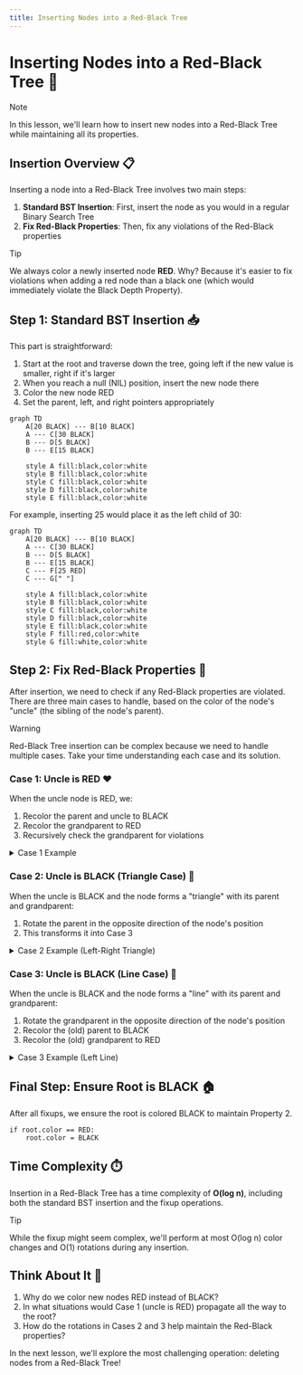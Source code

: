```yaml
---
title: Inserting Nodes into a Red-Black Tree
---
```


# Inserting Nodes into a Red-Black Tree 🌱

> [!NOTE]
> In this lesson, we'll learn how to insert new nodes into a Red-Black Tree while maintaining all its properties.

## Insertion Overview 📋

Inserting a node into a Red-Black Tree involves two main steps:

1. **Standard BST Insertion**: First, insert the node as you would in a regular Binary Search Tree
2. **Fix Red-Black Properties**: Then, fix any violations of the Red-Black properties

> [!TIP]
> We always color a newly inserted node **RED**. Why? Because it's easier to fix violations when adding a red node than a black one (which would immediately violate the Black Depth Property).

## Step 1: Standard BST Insertion 📥

This part is straightforward:

1. Start at the root and traverse down the tree, going left if the new value is smaller, right if it's larger
2. When you reach a null (NIL) position, insert the new node there
3. Color the new node RED
4. Set the parent, left, and right pointers appropriately

```mermaid
graph TD
    A[20 BLACK] --- B[10 BLACK]
    A --- C[30 BLACK]
    B --- D[5 BLACK]
    B --- E[15 BLACK]
    
    style A fill:black,color:white
    style B fill:black,color:white
    style C fill:black,color:white
    style D fill:black,color:white
    style E fill:black,color:white
```

For example, inserting 25 would place it as the left child of 30:

```mermaid
graph TD
    A[20 BLACK] --- B[10 BLACK]
    A --- C[30 BLACK]
    B --- D[5 BLACK]
    B --- E[15 BLACK]
    C --- F[25 RED]
    C --- G[" "]
    
    style A fill:black,color:white
    style B fill:black,color:white
    style C fill:black,color:white
    style D fill:black,color:white
    style E fill:black,color:white
    style F fill:red,color:white
    style G fill:white,color:white
```

## Step 2: Fix Red-Black Properties 🔧

After insertion, we need to check if any Red-Black properties are violated. There are three main cases to handle, based on the color of the node's "uncle" (the sibling of the node's parent).

> [!WARNING]
> Red-Black Tree insertion can be complex because we need to handle multiple cases. Take your time understanding each case and its solution.

### Case 1: Uncle is RED ❤️

When the uncle node is RED, we:
1. Recolor the parent and uncle to BLACK
2. Recolor the grandparent to RED
3. Recursively check the grandparent for violations

<details>
<summary>Case 1 Example</summary>

```mermaid
graph TD
    A[20 BLACK] --- B[10 RED]
    A --- C[30 RED]
    B --- D[5 BLACK]
    B --- E[15 BLACK]
    C --- F[25 RED]
    
    style A fill:black,color:white
    style B fill:red,color:white
    style C fill:red,color:white
    style D fill:black,color:white
    style E fill:black,color:white
    style F fill:red,color:white
```

Here, after inserting 25 (RED), its parent (30) is RED, violating the Red Property. The uncle (10) is also RED.

After applying Case 1:

```mermaid
graph TD
    A[20 RED] --- B[10 BLACK]
    A --- C[30 BLACK]
    B --- D[5 BLACK]
    B --- E[15 BLACK]
    C --- F[25 RED]
    
    style A fill:red,color:white
    style B fill:black,color:white
    style C fill:black,color:white
    style D fill:black,color:white
    style E fill:black,color:white
    style F fill:red,color:white
```

Now we need to check if the grandparent (20) causes any violations.
</details>

### Case 2: Uncle is BLACK (Triangle Case) 📐

When the uncle is BLACK and the node forms a "triangle" with its parent and grandparent:
1. Rotate the parent in the opposite direction of the node's position
2. This transforms it into Case 3

<details>
<summary>Case 2 Example (Left-Right Triangle)</summary>

```mermaid
graph TD
    A[20 BLACK] --- B[10 RED]
    A --- C[30 BLACK]
    B --- D[" "]
    B --- E[15 RED]
    
    style A fill:black,color:white
    style B fill:red,color:white
    style C fill:black,color:white
    style D fill:white,color:white
    style E fill:red,color:white
```

Here, 15 forms a "triangle" with its parent (10) and grandparent (20).

After left rotation on parent (10):

```mermaid
graph TD
    A[20 BLACK] --- E[15 RED]
    A --- C[30 BLACK]
    E --- B[10 RED]
    
    style A fill:black,color:white
    style B fill:red,color:white
    style C fill:black,color:white
    style E fill:red,color:white
```

Now we've transformed it into Case 3.
</details>

### Case 3: Uncle is BLACK (Line Case) 📏

When the uncle is BLACK and the node forms a "line" with its parent and grandparent:
1. Rotate the grandparent in the opposite direction of the node's position
2. Recolor the (old) parent to BLACK
3. Recolor the (old) grandparent to RED

<details>
<summary>Case 3 Example (Left Line)</summary>

Starting from Case 2's result:

```mermaid
graph TD
    A[20 BLACK] --- E[15 RED]
    A --- C[30 BLACK]
    E --- B[10 RED]
    
    style A fill:black,color:white
    style B fill:red,color:white
    style C fill:black,color:white
    style E fill:red,color:white
```

After right rotation on grandparent (20) and recoloring:

```mermaid
graph TD
    E[15 BLACK] --- B[10 RED]
    E --- A[20 RED]
    A --- F[" "]
    A --- C[30 BLACK]
    
    style A fill:red,color:white
    style B fill:red,color:white
    style C fill:black,color:white
    style E fill:black,color:white
    style F fill:white,color:white
```

Now the Red-Black properties are restored.
</details>

## Final Step: Ensure Root is BLACK 🏠

After all fixups, we ensure the root is colored BLACK to maintain Property 2.

```
if root.color == RED:
    root.color = BLACK
```

## Time Complexity ⏱️

Insertion in a Red-Black Tree has a time complexity of **O(log n)**, including both the standard BST insertion and the fixup operations.

> [!TIP]
> While the fixup might seem complex, we'll perform at most O(log n) color changes and O(1) rotations during any insertion.

## Think About It 🤔

1. Why do we color new nodes RED instead of BLACK?
2. In what situations would Case 1 (uncle is RED) propagate all the way to the root?
3. How do the rotations in Cases 2 and 3 help maintain the Red-Black properties?

In the next lesson, we'll explore the most challenging operation: deleting nodes from a Red-Black Tree! 